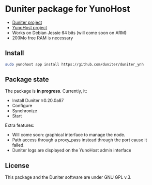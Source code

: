 # Duniter package for YunoHost

- [Duniter project](https://duniter.org)
- [YunoHost project](https://yunohost.org)
- Works on Debian Jessie 64 bits (will come soon on ARM)
- 200Mo free RAM is necessary

## Install

```bash
sudo yunohost app install https://github.com/duniter/duniter_ynh
```

## Package state
The package is **in progress**.
Currently, it:

- Install Duniter ≥0.20.0a87
- Configure
- Synchronize
- Start

Extra features:

- Will come soon: graphical interface to manage the node.
- Path access through a proxy_pass instead through the port cause it failed.
- Duniter logs are displayed on the YunoHost admin interface

## License
This package and the Duniter software are under GNU GPL v.3.
